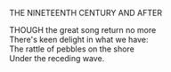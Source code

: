THE NINETEENTH CENTURY AND AFTER  
  
THOUGH the great song return no more  
There's keen delight in what we have:  
The rattle of pebbles on the shore  
Under the receding wave.  
